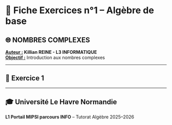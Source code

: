 # 📘 Fiche Exercices n°1 – Algèbre de base

## 🌐 NOMBRES COMPLEXES
**<u>Auteur :</u> Killian REINE - L3 INFORMATIQUE**  
**<u>Objectif :</u>** Introduction aux nombres complexes

---

## 🧩 Exercice 1 
---

## 🎓 Université Le Havre Normandie  
**L1 Portail MIPSI parcours INFO** – Tutorat Algèbre 2025–2026

